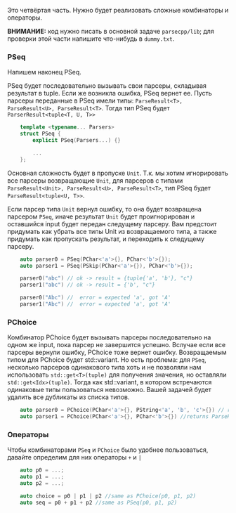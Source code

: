 Это четвёртая часть. Нужно будет реализовать сложные комбинаторы и операторы.

**ВНИМАНИЕ:** код нужно писать в основной задаче `parsecpp/lib`; для проверки этой части напишите что-нибудь в `dummy.txt`.

### PSeq
Напишем наконец PSeq.

PSeq будет последовательно вызывать свои парсеры, складывая результат в tuple. Если же возникла ошибка, PSeq вернет ее. Пусть парсеры переданные в PSeq имели типы: `ParseResult<T>, ParseResult<U>, ParseResult<T>`.
Тогда тип PSeq будет `ParserResult<tuple<T, U, T>>`

```c++
    template <typename... Parsers>
    struct PSeq {
        explicit PSeq(Parsers...) {}

        ...
    };
```

Основная сложность будет в пропуске `Unit`. Т.к. мы хотим игнорировать все парсеры возвращающие `Unit`, для парсеров с типами `ParseResult<Unit>, ParseResult<U>, ParseResult<T>`, тип PSeq будет `ParseResult<tuple<U, T>>`.

Если парсер типа `Unit` вернул ошибку, то она будет возвращена парсером `PSeq`, иначе результат `Unit` будет проигнорирован и оставшийся input будет передан следущему парсеру. Вам предстоит придумать как убрать все типы Unit из возвращаемого типа, а также придумать как пропускать результат, и
переходить к следущему парсеру.

```c++
    auto parser0 = PSeq(PChar<'a'>{}, PChar<'b'>{});
    auto parser1 = PSeq(PSkip(PChar<'a'>{}), PChar<'b'>{});

    parser0("abc") // ok -> result = {tuple{'a', 'b'}, "c"}
    parser1("abc") // ok -> result = {'b', "c"}

    parser0("Abc") //  error = expected 'a', got 'A'
    parser1("Abc") //  error = expected 'a', got 'A'
```

### PChoice
Комбинатор PChoice будет вызывать парсеры последовательно на одном же input, пока парсер не завершится успешно. Вслучае если все парсеры вернули ошибку, PChoice тоже вернет ошибку.
Возвращаемым типом для PChoice будет std::variant.
Но есть проблема: для `PSeq`, несколько парсеров одинакового типа хоть и не позволяли нам использовать `std::get<T>(tuple)` для получения значения, но оставляли `std::get<Idx>(tuple)`. Тогда как std::variant, в котором встречаются одинаковые типы пользоваться невозможно. Вашей задачей будет удалить
все дубликаты из списка типов.

```c++
    auto parser0 = PChoice(PChar<'a'>{}, PString<'a', 'b', 'c'>{}) // returns ParseResult<variant<char, string_view>>
    auto parser1 = PChoice(PChar<'a'>{}, PChar<'b'>{}) //returns ParseResult<variant<char>>
```

### Операторы
Чтобы комбинаторами `PSeq` и `PChoice` было удобнее пользоваться, давайте определим для них операторы `+` и `|`

```c++
    auto p0 = ...;
    auto p1 = ...;
    auto p2 = ...;

    auto choice = p0 | p1 | p2 //same as PChoice(p0, p1, p2)
    auto seq = p0 + p1 + p2 //same as PSeq(p0, p1, p2)
```
